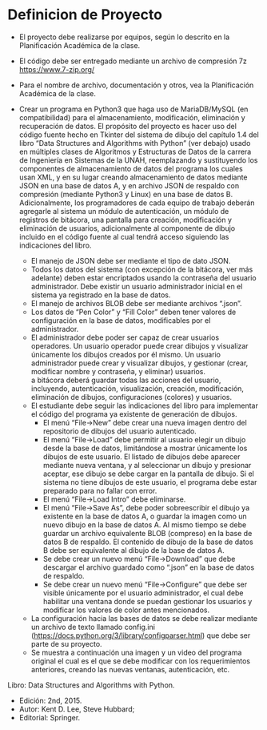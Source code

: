 Definicion de Proyecto
===

* El proyecto debe realizarse por equipos, según lo descrito en la Planificación Académica de la clase.  

* El código debe ser entregado mediante un archivo de compresión 7z <https://www.7-zip.org/>  

* Para el nombre de archivo, documentación y otros, vea la Planificación Académica de la clase.

* Crear un programa en Python3 que haga uso de MariaDB/MySQL (en compatibilidad) para el almacenamiento, modificación, eliminación y recuperación de datos. El propósito del proyecto es hacer uso del código fuente hecho en Tkinter del sistema de dibujo del capítulo 1.4 del libro “Data Structures and Algorithms with Python” (ver debajo) usado en múltiples clases de Algoritmos y Estructuras de Datos de la carrera de Ingeniería en Sistemas de la UNAH,  reemplazando y sustituyendo los componentes de almacenamiento de datos del programa los cuales usan XML, y en su lugar creando almacenamiento de datos mediante JSON en una base de datos A, y en archivo JSON de respaldo con compresión (mediante Python3 y Linux) en una base de datos B. Adicionalmente, los programadores de cada equipo de trabajo deberán agregarle al sistema un módulo de autenticación, un módulo de registros de bitácora, una pantalla para creación, modificación y eliminación de usuarios, adicionalmente al componente de dibujo incluido en el código fuente al cual tendrá acceso siguiendo las indicaciones del libro.  
  * El manejo de JSON debe ser mediante el tipo de dato JSON.  
  * Todos los datos del sistema (con excepción de la bitácora, ver más adelante) deben estar encriptados usando la contraseña del usuario administrador. Debe existir un usuario administrador inicial en el sistema ya registrado en la base de datos.  
  * El manejo de archivos BLOB debe ser mediante archivos “.json”.  
  * Los datos de “Pen Color” y “Fill Color” deben tener valores de configuración en la base de datos, modificables por el administrador.  
  * El administrador debe poder ser capaz de crear usuarios operadores. Un usuario operador puede crear dibujos y visualizar únicamente los dibujos creados por él mismo. Un usuario administrador puede crear y visualizar dibujos, y gestionar (crear, modificar nombre y contraseña, y eliminar) usuarios.  
  a bitácora deberá guardar todas las acciones del usuario, incluyendo, autenticación, visualización, creación, modificación, eliminación de dibujos, configuraciones (colores) y usuarios.  
  * El estudiante debe seguir las indicaciones del libro para implementar el código del programa ya existente de generación de dibujos.  
    * El menú “File->New” debe crear una nueva imagen dentro del repositorio de dibujos del usuario autenticado.  
    * El menú “File->Load” debe permitir al usuario elegir un dibujo desde la base de datos, limitándose a mostrar únicamente los dibujos de este usuario. El listado de dibujos debe aparecer mediante nueva ventana, y al seleccionar un dibujo y presionar aceptar, ese dibujo se debe cargar en la pantalla de dibujo. Si el sistema no tiene dibujos de este usuario, el programa debe estar preparado para no fallar con error.  
    * El menú “File->Load Intro” debe eliminarse.  
    * El menú “File->Save As”, debe poder sobreescribir el dibujo ya existente en la base de datos A, o guardar la imagen como un nuevo dibujo en la base de datos A. Al mismo tiempo se debe guardar un archivo equivalente BLOB (compreso) en la base de datos B de respaldo. El contenido de dibujo de la base de datos B debe ser equivalente al dibujo de la base de datos A.  
    * Se debe crear un nuevo menú “File->Download” que debe descargar el archivo guardado como “.json” en la base de datos de respaldo.  
    * Se debe crear un nuevo menú “File->Configure” que debe ser visible únicamente por el usuario administrador, el cual debe habilitar una ventana donde se puedan gestionar los usuarios y modificar los valores de color antes mencionados.  
  * La configuración hacia las bases de datos se debe realizar mediante un archivo de texto llamado config.ini (<https://docs.python.org/3/library/configparser.html>) que debe ser parte de su proyecto.  
  * Se muestra a continuación una imagen y un video del programa original el cual es el que se debe modificar con los requerimientos anteriores, creando las nuevas ventanas, autenticación, etc.  

Libro: Data Structures and Algorithms with Python.  

* Edición: 2nd, 2015.  
* Autor: Kent D. Lee, Steve Hubbard;  
* Editorial: Springer.  
